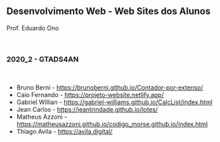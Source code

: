 ## Desenvolvimento Web - Web Sites dos Alunos

Prof. Eduardo Ono

<br>

### 2020_2 - GTADS4AN
<br>

* Bruno Berni - https://brunoberni.github.io/Contador-por-extenso/
* Caio Fernando - https://projeto-website.netlify.app/
* Gabriel Willian - https://gabriel-williams.github.io/CalcList/index.html
* Jean Carlos - https://jeantrindade.github.io/lotes/
* Matheus Azzoni - https://matheusazzoni.github.io/codigo_morse.github.io/index.html
* Thiago Avila - https://avila.digital/
